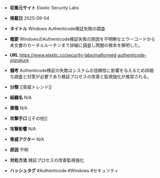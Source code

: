 - **収集元サイト**
Elastic Security Labs

- **掲載日**
2025-09-04

- **タイトル**
Windows Authenticode検証失敗の調査

- **概要**
WindowsのAuthenticode検証失敗の原因を不明瞭なエラーコードから未文書のカーネルルーチンまで詳細に調査し問題の根本を解明した。

- **URL**
https://www.elastic.co/security-labs/malformed-authenticode-signature

- **備考**
Authenticode検証の失敗はシステムの信頼性に影響を与えるため詳細な調査と対策が必要であり検証プロセスの改善と監視強化が推奨される。

- **分類**
[[脅威トレンド]]

- **組織名**
N/A

- **業種**
N/A

- **攻撃手口**
[[その他]]

- **攻撃影響**
N/A

- **脅威アクター**
N/A

- **原因**
不明

- **対処方法**
検証プロセスの改善監視強化

- **ハッシュタグ**
#Authenticode #Windows #セキュリティ
